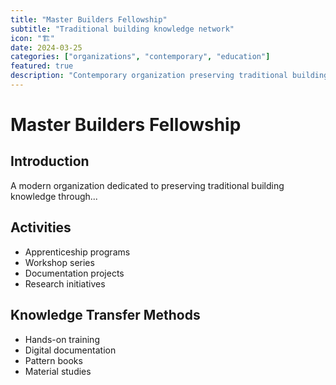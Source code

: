 ```yaml
---
title: "Master Builders Fellowship"
subtitle: "Traditional building knowledge network"
icon: "🏗️"
date: 2024-03-25
categories: ["organizations", "contemporary", "education"]
featured: true
description: "Contemporary organization preserving traditional building knowledge"
---
```


# Master Builders Fellowship

## Introduction

A modern organization dedicated to preserving traditional building knowledge through...

## Activities
- Apprenticeship programs
- Workshop series
- Documentation projects
- Research initiatives

## Knowledge Transfer Methods
- Hands-on training
- Digital documentation
- Pattern books
- Material studies 